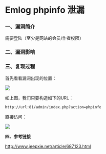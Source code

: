 # Emlog phpinfo 泄漏

### 一、漏洞简介

需要登陆（至少是网站的会员/作者权限）

### 二、漏洞影响

### 三、复现过程

首先看看漏洞出现的位置：

![](images/15890068394144.png)


如上图，我们只要构造如下的URL：


```
http://url:81/admin/index.php?action=phpinfo
```

直接访问：

![](images/15890068601207.png)


**四、参考链接**

http://www.jeepxie.net/article/687123.html